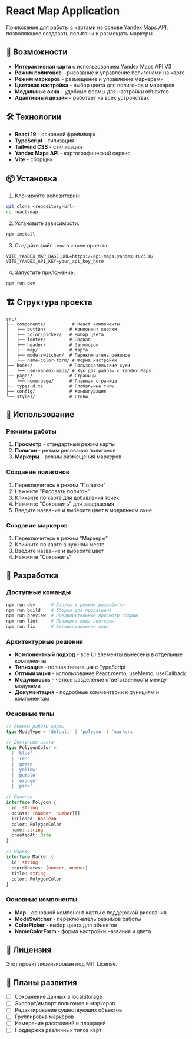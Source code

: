 # React Map Application

Приложение для работы с картами на основе Yandex Maps API, позволяющее создавать полигоны и размещать маркеры.

## 🚀 Возможности

- **Интерактивная карта** с использованием Yandex Maps API V3
- **Режим полигонов** - рисование и управление полигонами на карте
- **Режим маркеров** - размещение и управление маркерами
- **Цветовая настройка** - выбор цвета для полигонов и маркеров
- **Модальные окна** - удобные формы для настройки объектов
- **Адаптивный дизайн** - работает на всех устройствах

## 🛠 Технологии

- **React 19** - основной фреймворк
- **TypeScript** - типизация
- **Tailwind CSS** - стилизация
- **Yandex Maps API** - картографический сервис
- **Vite** - сборщик

## 📦 Установка

1. Клонируйте репозиторий:

```bash
git clone <repository-url>
cd react-map
```

2. Установите зависимости:

```bash
npm install
```

3. Создайте файл `.env` в корне проекта:

```env
VITE_YANDEX_MAP_BASE_URL=https://api-maps.yandex.ru/3.0/
VITE_YANDEX_API_KEY=your_api_key_here
```

4. Запустите приложение:

```bash
npm run dev
```

## 🏗 Структура проекта

```
src/
├── components/          # React компоненты
│   ├── button/         # Компонент кнопки
│   ├── color-picker/   # Выбор цвета
│   ├── footer/         # Подвал
│   ├── header/         # Заголовок
│   ├── map/            # Карта
│   ├── mode-switcher/  # Переключатель режимов
│   └── name-color-form/ # Форма настройки
├── hooks/              # Пользовательские хуки
│   └── use-yandex-maps/ # Хук для работы с Yandex Maps
├── pages/              # Страницы
│   └── home-page/      # Главная страница
├── types.d.ts          # Глобальные типы
├── config/             # Конфигурация
└── styles/             # Стили
```

## 🎯 Использование

### Режимы работы

1. **Просмотр** - стандартный режим карты
2. **Полигон** - режим рисования полигонов
3. **Маркеры** - режим размещения маркеров

### Создание полигонов

1. Переключитесь в режим "Полигон"
2. Нажмите "Рисовать полигон"
3. Кликайте по карте для добавления точек
4. Нажмите "Сохранить" для завершения
5. Введите название и выберите цвет в модальном окне

### Создание маркеров

1. Переключитесь в режим "Маркеры"
2. Кликните по карте в нужном месте
3. Введите название и выберите цвет
4. Нажмите "Сохранить"

## 🔧 Разработка

### Доступные команды

```bash
npm run dev      # Запуск в режиме разработки
npm run build    # Сборка для продакшена
npm run preview  # Предварительный просмотр сборки
npm run lint     # Проверка кода линтером
npm run fix      # Автоисправление кода
```

### Архитектурные решения

- **Компонентный подход** - все UI элементы вынесены в отдельные компоненты
- **Типизация** - полная типизация с TypeScript
- **Оптимизация** - использование React.memo, useMemo, useCallback
- **Модульность** - четкое разделение ответственности между модулями
- **Документация** - подробные комментарии к функциям и компонентам

### Основные типы

```typescript
// Режимы работы карты
type ModeType = 'default' | 'polygon' | 'markers'

// Доступные цвета
type PolygonColor =
  | 'blue'
  | 'red'
  | 'green'
  | 'yellow'
  | 'purple'
  | 'orange'
  | 'pink'

// Полигон
interface Polygon {
  id: string
  points: [number, number][]
  isClosed: boolean
  color: PolygonColor
  name: string
  createdAt: Date
}

// Маркер
interface Marker {
  id: string
  coordinates: [number, number]
  title: string
  color: PolygonColor
}
```

### Основные компоненты

- **Map** - основной компонент карты с поддержкой рисования
- **ModeSwitcher** - переключатель режимов работы
- **ColorPicker** - выбор цвета для объектов
- **NameColorForm** - форма настройки названия и цвета

## 📄 Лицензия

Этот проект лицензирован под MIT License.

## 🔮 Планы развития

- [ ] Сохранение данных в localStorage
- [ ] Экспорт/импорт полигонов и маркеров
- [ ] Редактирование существующих объектов
- [ ] Группировка маркеров
- [ ] Измерение расстояний и площадей
- [ ] Поддержка различных типов карт
